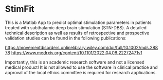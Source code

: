 # StimFit

This is a Matlab App to predict optimal stimulation parameters in patients treated with subthalamic deep brain stimulation (STN-DBS). A detailed technical description as well as results of retrospective and prospective validation studies can be found in the following publications:

https://movementdisorders.onlinelibrary.wiley.com/doi/full/10.1002/mds.28878
https://www.medrxiv.org/content/10.1101/2022.04.08.22272471v1

Importantly, this is an academic research software and not a licensed medical product! It is not allowed to use the software in clinical practice and approval of the local ethics committee is required for research applications. 
